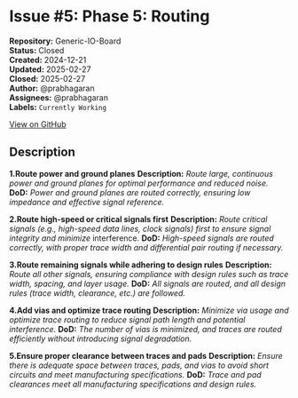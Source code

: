 # Issue #5: Phase 5: Routing

**Repository:** Generic-IO-Board  
**Status:** Closed  
**Created:** 2024-12-21  
**Updated:** 2025-02-27  
**Closed:** 2025-02-27  
**Author:** @prabhagaran  
**Assignees:** @prabhagaran  
**Labels:** `Currently Working`  

[View on GitHub](https://github.com/Simtestlab/Generic-IO-Board/issues/5)

## Description

**1.Route power and ground planes**
**Description:** _Route large, continuous power and ground planes for optimal performance and reduced noise._
**DoD:** _Power and ground planes are routed correctly, ensuring low impedance and effective signal reference._

**2.Route high-speed or critical signals first**
**Description:** _Route critical signals (e.g., high-speed data lines, clock signals) first to ensure signal integrity and minimize_ interference.
**DoD:** _High-speed signals are routed correctly, with proper trace width and differential pair routing if necessary._

**3.Route remaining signals while adhering to design rules**
**Description:** _Route all other signals, ensuring compliance with design rules such as trace width, spacing, and layer usage._
**DoD:** _All signals are routed, and all design rules (trace width, clearance, etc.) are followed._

**4.Add vias and optimize trace routing**
**Description:** _Minimize via usage and optimize trace routing to reduce signal path length and potential interference._
**DoD:** _The number of vias is minimized, and traces are routed efficiently without introducing signal degradation._

**5.Ensure proper clearance between traces and pads**
**Description:** _Ensure there is adequate space between traces, pads, and vias to avoid short circuits and meet manufacturing specifications._
**DoD:** _Trace and pad clearances meet all manufacturing specifications and design rules._
